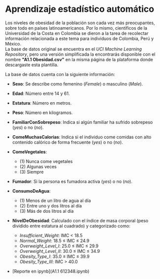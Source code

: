 # Aprendizaje estadístico automático

Los niveles de obesidad de la población son cada vez más preocupantes, sobre todo en países latinoamericanos. Por lo mismo, científicos de la Universidad de la Costa en Colombia se dieron a la tarea de recolectar información relacionada a este tema para individuos de Colombia, Perú y México.  
La base de datos original se encuentra en el *UCI Machine Learning Repository*, pero una versión simplificada la encontrarás disponible con el nombre **"A1.1 Obesidad.csv"** en la misma página de la plataforma donde descargaste esta plantilla.

La base de datos cuenta con la siguiente información:

- **Sexo**: Se describe como femenino (*Female*) o masculino (*Male*).
- **Edad**: Número entre 14 y 61.
- **Estatura**: Número en metros.
- **Peso**: Número en kilogramos.
- **FamiliarConSobrepeso**: Indica si algún familiar ha sufrido sobrepeso (*yes*) o no (*no*).
- **ComeMuchasCalorias**: Indica si el individuo come comidas con alto contenido calórico de forma frecuente (*yes*) o no (*no*).
- **ComeVegetales**:  
  - (1) Nunca come vegetales  
  - (2) Algunas veces  
  - (3) Siempre  
- **Fumador**: Si la persona es fumadora activa (*yes*) o no (*no*).
- **ConsumoDeAgua**:  
  - (1) Menos de un litro de agua al día  
  - (2) Entre uno y dos litros al día  
  - (3) Más de dos litros al día  
- **NivelDeObesidad**: Calculado con el índice de masa corporal (peso dividido entre estatura al cuadrado) y categorizado como:  
  - *Insufficient_Weight*: IMC < 18.5  
  - *Normal_Weight*: 18.5 ≤ IMC ≤ 24.9  
  - *Overweight_Level_I*: 25.0 ≤ IMC ≤ 29.9  
  - *Overweight_Level_II*: 30.0 ≤ IMC ≤ 34.9  
  - *Obesity_Type_I*: 35.0 ≤ IMC ≤ 39.9  
  - *Obesity_Type_III*: IMC > 40.0  

- [Reporte en ipynb](A1.1 612348.ipynb)
